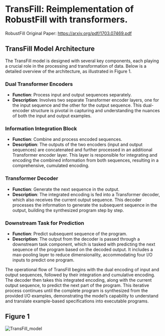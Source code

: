 # TransFill: Reimplementation of RobustFill with transformers.

RobustFill Original Paper: https://arxiv.org/pdf/1703.07469.pdf




## TransFill Model Architecture

The TransFill model is designed with several key components, each playing a crucial role in the processing and transformation of data. Below is a detailed overview of the architecture, as illustrated in Figure 1.

### Dual Transformer Encoders
- **Function**: Process input and output sequences separately.
- **Description**: Involves two separate Transformer encoder layers, one for the input sequence and the other for the output sequence. This dual-encoder structure is pivotal in capturing and understanding the nuances of both the input and output examples.

### Information Integration Block
- **Function**: Combine and process encoded sequences.
- **Description**: The outputs of the two encoders (input and output sequences) are concatenated and further processed in an additional Transformer encoder layer. This layer is responsible for integrating and encoding the combined information from both sequences, resulting in a comprehensive, cumulated encoding.

### Transformer Decoder
- **Function**: Generate the next sequence in the output.
- **Description**: The integrated encoding is fed into a Transformer decoder, which also receives the current output sequence. This decoder processes the information to generate the subsequent sequence in the output, building the synthesized program step by step.

### Downstream Task for Prediction
- **Function**: Predict subsequent sequence of the program.
- **Description**: The output from the decoder is passed through a downstream task component, which is tasked with predicting the next sequence of the program based on the decoded output. It includes a max-pooling layer to reduce dimensionality, accommodating four I/O inputs to predict one program.

The operational flow of TransFill begins with the dual encoding of input and output sequences, followed by their integration and cumulative encoding. The decoder then takes this integrated encoding, along with the current output sequence, to predict the next part of the program. This iterative process continues until the complete program is synthesized from the provided I/O examples, demonstrating the model’s capability to understand and translate example-based specifications into executable programs.


## Figure 1
![TransFill_model](https://github.com/mohsen-nyb/Trans-Fill/assets/122830808/cf02dc3d-c15e-4e2c-a96c-2a4eb631d0a7)



